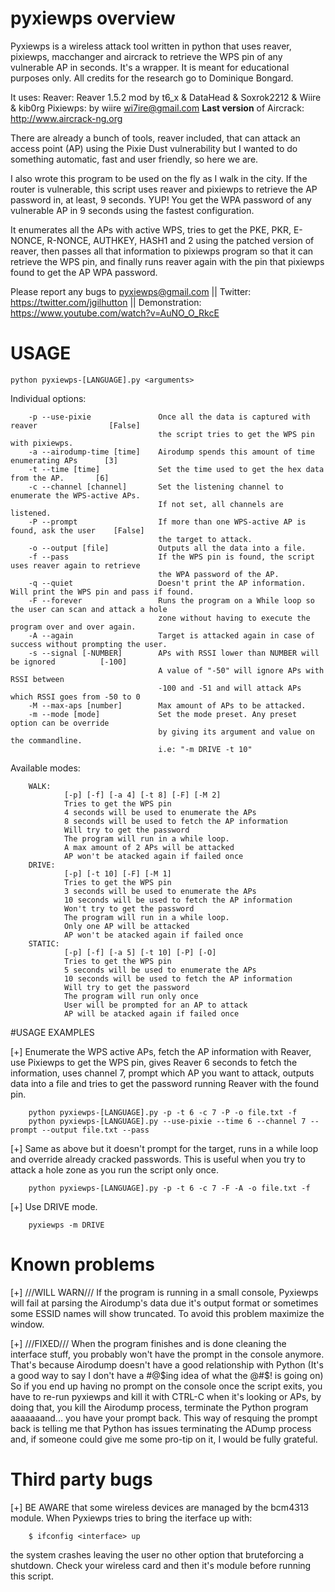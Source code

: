 # pyxiewps overview

Pyxiewps is a wireless attack tool written in python that uses reaver, pixiewps, macchanger and aircrack to retrieve the WPS pin of any vulnerable AP in seconds.
It's a wrapper.
It is meant for educational purposes only. All credits for the research go to Dominique Bongard.

It uses:
  Reaver: Reaver 1.5.2 mod by t6_x & DataHead & Soxrok2212 & Wiire & kib0rg
  Pixiewps: by wiire <wi7ire@gmail.com>
  **Last version** of Aircrack: http://www.aircrack-ng.org

There are already a bunch of tools, reaver included, that can attack an access point (AP) using the Pixie Dust vulnerability but I wanted to do something automatic, fast and user friendly, so here we are.

I also wrote this program to be used on the fly as I walk in the city. If the router is vulnerable, this script uses reaver and pixiewps to retrieve the AP password in, at least, 9 seconds. YUP! You get the WPA password of any vulnerable AP in 9 seconds using the fastest configuration.

It enumerates all the APs with active WPS, tries to get the PKE, PKR, E-NONCE, R-NONCE, AUTHKEY, HASH1 and 2 using the patched version of reaver, then passes all that information to pixiewps program so that it can retrieve the WPS pin, and finally runs reaver again with the pin that pixiewps found to get the AP WPA password.

Please report any bugs to pyxiewps@gmail.com ||
Twitter: https://twitter.com/jgilhutton ||
Demonstration: https://www.youtube.com/watch?v=AuNO_O_RkcE

# USAGE
  	python pyxiewps-[LANGUAGE].py <arguments>
  	
  Individual options:

        -p --use-pixie               Once all the data is captured with reaver                [False]
                                     the script tries to get the WPS pin with pixiewps.
        -a --airodump-time [time]    Airodump spends this amount of time enumerating APs      [3]
        -t --time [time]             Set the time used to get the hex data from the AP.       [6]
        -c --channel [channel]       Set the listening channel to enumerate the WPS-active APs.
                                     If not set, all channels are listened.
        -P --prompt                  If more than one WPS-active AP is found, ask the user    [False]
                                     the target to attack.
        -o --output [file]           Outputs all the data into a file.
        -f --pass                    If the WPS pin is found, the script uses reaver again to retrieve
                                     the WPA password of the AP.
        -q --quiet                   Doesn't print the AP information. Will print the WPS pin and pass if found.
        -F --forever                 Runs the program on a While loop so the user can scan and attack a hole
                                     zone without having to execute the program over and over again.
        -A --again                   Target is attacked again in case of success without prompting the user.
        -s --signal [-NUMBER]        APs with RSSI lower than NUMBER will be ignored          [-100]
                                     A value of "-50" will ignore APs with RSSI between
                                     -100 and -51 and will attack APs which RSSI goes from -50 to 0
        -M --max-aps [number]        Max amount of APs to be attacked.
        -m --mode [mode]             Set the mode preset. Any preset option can be override
                                     by giving its argument and value on the commandline.
                                     i.e: "-m DRIVE -t 10"

  Available modes:

        WALK:
                [-p] [-f] [-a 4] [-t 8] [-F] [-M 2]
                Tries to get the WPS pin
                4 seconds will be used to enumerate the APs
                8 seconds will be used to fetch the AP information
                Will try to get the password
                The program will run in a while loop.
                A max amount of 2 APs will be attacked
                AP won't be atacked again if failed once
        DRIVE:
                [-p] [-t 10] [-F] [-M 1]
                Tries to get the WPS pin
                3 seconds will be used to enumerate the APs
                10 seconds will be used to fetch the AP information
                Won't try to get the password
                The program will run in a while loop.
                Only one AP will be attacked
                AP won't be atacked again if failed once
        STATIC:
                [-p] [-f] [-a 5] [-t 10] [-P] [-O]
                Tries to get the WPS pin
                5 seconds will be used to enumerate the APs
                10 seconds will be used to fetch the AP information
                Will try to get the password
                The program will run only once
                User will be prompted for an AP to attack
                AP will be atacked again if failed once
	                         
#USAGE EXAMPLES

[+] Enumerate the WPS active APs, fetch the AP information with Reaver, use Pixiewps to get the WPS pin, gives Reaver 6 seconds to fetch the information, uses channel 7, prompt which AP you want to attack, outputs data into a file and tries to get the password running Reaver with the found pin.

        python pyxiewps-[LANGUAGE].py -p -t 6 -c 7 -P -o file.txt -f
        python pyxiewps-[LANGUAGE].py --use-pixie --time 6 --channel 7 --prompt --output file.txt --pass

[+] Same as above but it doesn't prompt for the target, runs in a while loop and override already cracked passwords. This is useful when you try to attack a hole zone as you run the script only once.

        python pyxiewps-[LANGUAGE].py -p -t 6 -c 7 -F -A -o file.txt -f

[+] Use DRIVE mode.

        pyxiewps -m DRIVE

# Known problems

[+] ///WILL WARN/// If the program is running in a small console, Pyxiewps will fail at parsing the Airodump's data due it's output format or sometimes some ESSID names will show truncated. To avoid this problem maximize the window.

[+] ///FIXED/// When the program finishes and is done cleaning the interface stuff, you probably won't have the prompt in the console anymore. That's because Airodump doesn't have a good relationship with Python (It's a good way to say I don't have a #@$ing idea of what the @#$! is going on) So if you end up having no prompt on the console once the script exits, you have to re-run pyxiewps and kill it with CTRL-C when it's looking or APs, by doing that, you kill the Airodump process, terminate the Python program aaaaaaand... you have your prompt back. This way of resquing the prompt back is telling me that Python has issues terminating the ADump process and, if someone could give me some pro-tip on it, I would be fully grateful.

# Third party bugs 

[+] BE AWARE that some wireless devices are managed by the bcm4313 module. When Pyxiewps tries to bring the iterface up with:
	
        $ ifconfig <interface> up
	
the system crashes leaving the user no other option that bruteforcing a shutdown.
Check your wireless card and then it's module before running this script.
